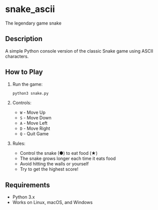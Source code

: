 # snake_ascii
The legendary game snake

## Description
A simple Python console version of the classic Snake game using ASCII characters.

## How to Play
1. Run the game:
   ```bash
   python3 snake.py
   ```

2. Controls:
   - `W` - Move Up
   - `S` - Move Down
   - `A` - Move Left
   - `D` - Move Right
   - `Q` - Quit Game

3. Rules:
   - Control the snake (●) to eat food (★)
   - The snake grows longer each time it eats food
   - Avoid hitting the walls or yourself
   - Try to get the highest score!

## Requirements
- Python 3.x
- Works on Linux, macOS, and Windows
